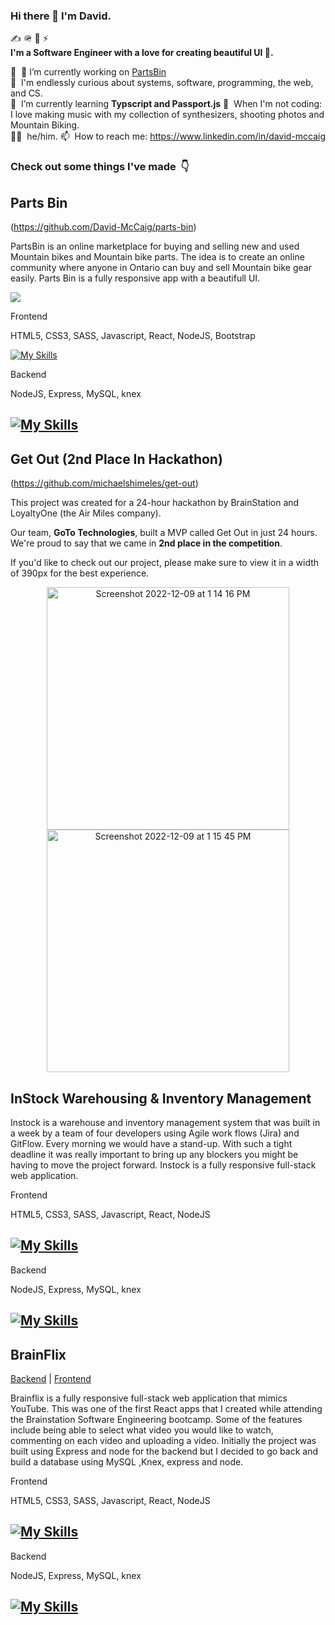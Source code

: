 ### Hi there 👋 I'm David.

✍️ 🪖 🚀 ⚡️  
**I'm a Software Engineer with a love for creating beautiful UI 🌄.**

💼 &nbsp;🔭 I’m currently working on [PartsBin](https://github.com/David-McCaig/parts-bin)   
🔭 &nbsp;I'm endlessly curious about systems, software, programming, the web, and CS.  
🌱 &nbsp;I’m currently learning **Typscript and Passport.js** 
🎹 &nbsp;When I'm not coding: I love making music with my collection of synthesizers, shooting photos and Mountain Biking.   
🙋‍♂️ &nbsp;he/him.
📫 &nbsp;How to reach me: https://www.linkedin.com/in/david-mccaig


<h3>Check out some things I've made &nbsp;👇</h3>



## Parts Bin
(https://github.com/David-McCaig/parts-bin)

PartsBin is an online marketplace for buying and selling new and used Mountain bikes and Mountain bike parts. The idea is to create an online community where anyone in Ontario can buy and sell Mountain bike gear easily. Parts Bin is a fully responsive app with a beautifull UI.

![](https://imgflip.com/gif/7g2z8z)

Frontend

HTML5, CSS3, SASS, Javascript, React, NodeJS, Bootstrap

[![My Skills](https://skillicons.dev/icons?i=js,html,css,sass,react,nodejs,bootstrap)](https://skillicons.dev)

<!-- ![Rhythm](https://user-images.githubusercontent.com/79873814/203249486-3794e86f-7cc8-425d-938f-952430830632.gif) -->

    
Backend

NodeJS, Express, MySQL, knex

## [![My Skills](https://skillicons.dev/icons?i=nodejs,express,mysql,knex)](https://skillicons.dev)
##
 
 ## Get Out (2nd Place In Hackathon)
 (https://github.com/michaelshimeles/get-out)

This project was created for a 24-hour hackathon by BrainStation and LoyaltyOne (the Air Miles company).

Our team, **GoTo Technologies**, built a MVP called Get Out in just 24 hours. We're proud to say that we came in **2nd place in the competition**.

If you'd like to check out our project, please make sure to view it in a width of 390px for the best experience.

<p align="center">
<img width="388" alt="Screenshot 2022-12-09 at 1 14 16 PM" src="https://user-images.githubusercontent.com/69605071/206766516-9c913f20-1045-4bce-bb29-5b1a4ed3d053.png">              
<img width="388" alt="Screenshot 2022-12-09 at 1 15 45 PM" src="https://user-images.githubusercontent.com/69605071/206766670-93b0e791-f15d-4829-b355-4796859612fe.png">
</p>

## InStock Warehousing & Inventory Management

Instock is a warehouse and inventory management system that was built in a week by a team of four developers using Agile work flows (Jira) and GitFlow. Every morning we would have a stand-up. With such a tight deadline it was really important to bring up any blockers you might be having to move the project forward. Instock is a fully responsive full-stack web application.

Frontend

HTML5, CSS3, SASS, Javascript, React, NodeJS

## [![My Skills](https://skillicons.dev/icons?i=js,html,css,sass,react,nodejs,bootstrap)](https://skillicons.dev)

Backend

NodeJS, Express, MySQL, knex

## [![My Skills](https://skillicons.dev/icons?i=nodejs,express,mysql,knex)](https://skillicons.dev)
##

## BrainFlix
[Backend](https://github.com/David-McCaig/david-mccaig-brainflix-server) |
[Frontend](https://github.com/David-McCaig/david-mccaig-brainflix)

Brainflix is a fully responsive full-stack web application that mimics YouTube.  This was one of the first React apps that I created while attending the Brainstation Software Engineering bootcamp.  Some of the features include being able to select what video you would like to watch, commenting on each video and uploading a video. Initially the project was built using Express and node for the backend but I decided to go back and build a database using MySQL ,Knex, express and node.


Frontend

HTML5, CSS3, SASS, Javascript, React, NodeJS

## [![My Skills](https://skillicons.dev/icons?i=js,html,css,sass,react,nodejs,bootstrap)](https://skillicons.dev)

Backend

NodeJS, Express, MySQL, knex

## [![My Skills](https://skillicons.dev/icons?i=nodejs,express,mysql,knex)](https://skillicons.dev)
##


